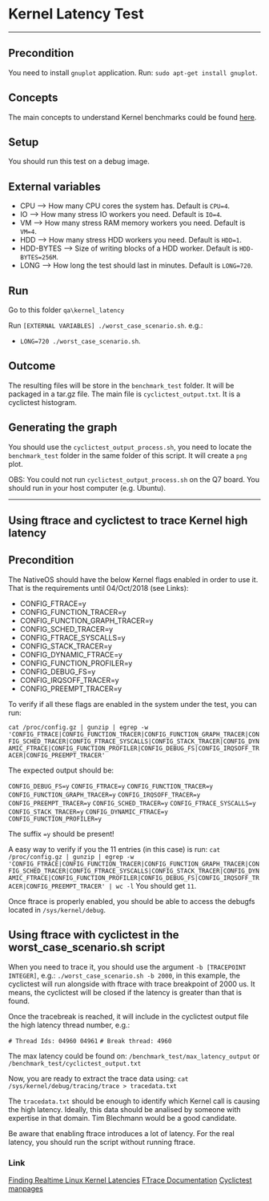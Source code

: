 # Kernel Latency Test
---

## Precondition
You need to install `gnuplot` application. Run: `sudo apt-get install gnuplot`.

## Concepts
The main concepts to understand Kernel benchmarks could be found [here](https://confluence.bln.native-instruments.de/display/DEV/Real-Time+kernel+tests).

## Setup
You should run this test on a debug image.

## External variables

* CPU --> How many CPU cores the system has. Default is `CPU=4`.
* IO --> How many stress IO workers you need. Default is `IO=4`.
* VM --> How many stress RAM memory workers you need. Default is `VM=4`.
* HDD --> How many stress HDD workers you need. Default is `HDD=1`.
* HDD-BYTES --> Size of writing blocks of a HDD worker. Default is `HDD-BYTES=256M`.
* LONG --> How long the test should last in minutes. Default is `LONG=720`.

## Run
Go to this folder `qa\kernel_latency`

Run `[EXTERNAL VARIABLES] ./worst_case_scenario.sh`.
e.g.:
* `LONG=720 ./worst_case_scenario.sh`.

## Outcome
The resulting files will be store in the `benchmark_test` folder. It will be packaged in a tar.gz file.
The main file is `cyclictest_output.txt`. It is a cyclictest histogram.

## Generating the graph
You should use the `cyclictest_output_process.sh`, you need to locate the `benchmark_test` folder in the same folder of this script.
It will create a `png` plot.

OBS: You could not run `cyclictest_output_process.sh` on the Q7 board. You should run in your host computer (e.g. Ubuntu).

---

## Using ftrace and cyclictest to trace Kernel high latency

## Precondition

The NativeOS should have the below Kernel flags enabled in order to use it. That is the requirements until 04/Oct/2018 (see Links):

* CONFIG_FTRACE=y
* CONFIG_FUNCTION_TRACER=y
* CONFIG_FUNCTION_GRAPH_TRACER=y
* CONFIG_SCHED_TRACER=y
* CONFIG_FTRACE_SYSCALLS=y
* CONFIG_STACK_TRACER=y
* CONFIG_DYNAMIC_FTRACE=y
* CONFIG_FUNCTION_PROFILER=y
* CONFIG_DEBUG_FS=y
* CONFIG_IRQSOFF_TRACER=y
* CONFIG_PREEMPT_TRACER=y

To verify if all these flags are enabled in the system under the test, you can run:

`cat /proc/config.gz | gunzip | egrep -w 'CONFIG_FTRACE|CONFIG_FUNCTION_TRACER|CONFIG_FUNCTION_GRAPH_TRACER|CONFIG_SCHED_TRACER|CONFIG_FTRACE_SYSCALLS|CONFIG_STACK_TRACER|CONFIG_DYNAMIC_FTRACE|CONFIG_FUNCTION_PROFILER|CONFIG_DEBUG_FS|CONFIG_IRQSOFF_TRACER|CONFIG_PREEMPT_TRACER'`

The expected output should be:

`CONFIG_DEBUG_FS=y`
`CONFIG_FTRACE=y`
`CONFIG_FUNCTION_TRACER=y`
`CONFIG_FUNCTION_GRAPH_TRACER=y`
`CONFIG_IRQSOFF_TRACER=y`
`CONFIG_PREEMPT_TRACER=y`
`CONFIG_SCHED_TRACER=y`
`CONFIG_FTRACE_SYSCALLS=y`
`CONFIG_STACK_TRACER=y`
`CONFIG_DYNAMIC_FTRACE=y`
`CONFIG_FUNCTION_PROFILER=y`

The suffix `=y` should be present!

A easy way to verify if you the 11 entries (in this case) is run:
`cat /proc/config.gz | gunzip | egrep -w 'CONFIG_FTRACE|CONFIG_FUNCTION_TRACER|CONFIG_FUNCTION_GRAPH_TRACER|CONFIG_SCHED_TRACER|CONFIG_FTRACE_SYSCALLS|CONFIG_STACK_TRACER|CONFIG_DYNAMIC_FTRACE|CONFIG_FUNCTION_PROFILER|CONFIG_DEBUG_FS|CONFIG_IRQSOFF_TRACER|CONFIG_PREEMPT_TRACER' | wc -l`
You should get `11`.

Once ftrace is properly enabled, you should be able to access the debugfs located in `/sys/kernel/debug`.


## Using ftrace with cyclictest in the worst_case_scenario.sh script

When you need to trace it, you should use the argument `-b [TRACEPOINT INTEGER]`, e.g.:
`./worst_case_scenario.sh -b 2000`, in this example, the cyclictest will run alongside with ftrace with trace breakpoint of 2000 us. It means, the cyclictest will be closed if the latency is greater than that is found.

Once the tracebreak is reached, it will include in the cyclictest output file the high latency thread number, e.g.:

`# Thread Ids: 04960 04961`
`# Break thread: 4960`

The max latency could be found on:
`/benchmark_test/max_latency_output` or `/benchmark_test/cyclictest_output.txt`

Now, you are ready to extract the trace data using:
`cat /sys/kernel/debug/tracing/trace > tracedata.txt`

The `tracedata.txt` should be enough to identify which Kernel call is causing the high latency. Ideally, this data should be analised by someone with expertise in that domain. Tim Blechmann would be a good candidate.

Be aware that enabling ftrace introduces a lot of latency. For the real latency, you should run the script without running ftrace.


### Link

[Finding Realtime Linux Kernel Latencies](https://people.redhat.com/williams/latency-howto/rt-latency-howto.txt)
[FTrace Documentation](https://rt.wiki.kernel.org/index.php/Ftrace)
[Cyclictest manpages](https://manpages.debian.org/jessie/rt-tests/cyclictest.8.en.html)